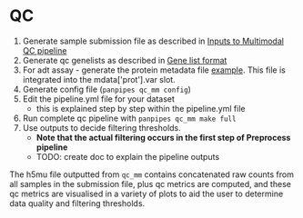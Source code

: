 QC
==

1.  Generate sample submission file as described in
    [Inputs to Multimodal QC pipeline](../setup_for_qc_mm)
2.  Generate qc genelists as described in
    [Gene list format](../gene_list_format)
3.  For adt assay - generate the protein metadata file
    [example]((https://github.com/DendrouLab/panpipes/blob/main/resources/protein_metadata_w_iso.md)).
    This file is integrated into the mdata\['prot'\].var slot.
4.  Generate config file (`panpipes qc_mm config`)
5.  Edit the pipeline.yml file for your dataset
    -   this is explained step by step within the pipeline.yml file
6.  Run complete qc pipeline with `panpipes qc_mm make full`
7.  Use outputs to decide filtering thresholds.
    -   **Note that the actual filtering occurs in the first step of
        Preprocess pipeline**
    -   TODO: create doc to explain the pipeline outputs

The h5mu file outputted from `qc_mm` contains concatenated raw counts
from all samples in the submission file, plus qc metrics are computed,
and these qc metrics are visualised in a variety of plots to aid the
user to determine data quality and filtering thresholds.
